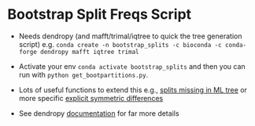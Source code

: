 # Bootstrap Split Freqs Script

- Needs dendropy (and mafft/trimal/iqtree to quick the tree generation script) e.g. `conda create -n bootstrap_splits -c bioconda -c conda-forge dendropy mafft iqtree trimal`

- Activate your env `conda activate bootstrap_splits` and then you can run with `python get_bootpartitions.py`. 

- Lots of useful functions to extend this e.g., [splits missing in ML tree](https://dendropy.org/library/treecompare.html?highlight=bipartitions#dendropy.calculate.treecompare.find_missing_bipartitions) 
or more specific [explicit symmetric differences](https://dendropy.org/_modules/dendropy/calculate/treecompare.html#symmetric_difference)

- See dendropy [documentation](https://dendropy.org/primer/bipartitions.html) for far more details
